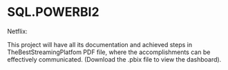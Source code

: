 # SQL.POWERBI2

Netflix:

This project will have all its documentation and achieved steps in TheBestStreamingPlatfom PDF file, where the accomplishments can be effectively communicated. (Download the .pbix file to view the dashboard).
